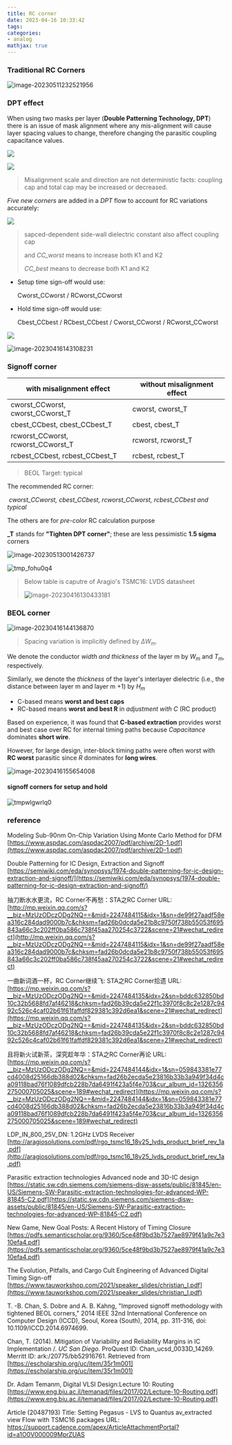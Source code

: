 ```yaml
---
title: RC corner
date: 2023-04-16 10:33:42
tags:
categories:
- analog
mathjax: true
---
```




### Traditional RC Corners

![image-20230511232521956](RC-corner/image-20230511232521956.png)



### DPT effect

When using two masks per layer (**Double Patterning Technology, DPT**) there is an issue of mask alignment where any mis-alignment will cause layer spacing values to change, therefore changing the parasitic coupling capacitance values.

![ ](RC-corner/img_5d04516986340.jpg)

![ ](RC-corner/img_5d04516a3ac8b.jpg)

> Misalignment scale and direction are not deterministic facts: coupling cap and total cap may be increased or decreased.



*Five new corners* are added in a *DPT* flow to account for RC variations accurately:

![ ](RC-corner/img_5d04516b03e69.jpg)

> sapced-dependent side-wall dielectric constant also affect coupling cap
>
> and *CC_worst* means to increase both K1 and K2
>
> *CC_best* means to decrease both K1 and K2



- Setup time sign-off would use:

  Cworst_CCworst / RCworst_CCworst

- Hold time sign-off would use:

  Cbest_CCbest / RCbest_CCbest / Cworst_CCworst / RCworst_CCworst

![ ](RC-corner/img_5d04516c76593.jpg)

![image-20230416143108231](RC-corner/image-20230416143108231.png)

### Signoff corner

| **with misalignment effect**       | without misalignment effect |
| ---------------------------------- | --------------------------- |
| cworst_CCworst, cworst_CCworst_T   | cworst, cworst_T            |
| cbest_CCbest, cbest_CCbest_T       | cbest, cbest_T              |
| rcworst_CCworst, rcworst_CCworst_T | rcworst, rcworst_T          |
| rcbest_CCbest, rcbest_CCbest_T     | rcbest, rcbest_T            |

> BEOL Target: typical

The recommended RC corner:

​	*cworst_CCworst, cbest_CCbest, rcworst_CCworst, rcbest_CCbest and typical*

The others are for *pre-color* RC calculation purpose

**_T** stands for **"Tighten DPT corner"**; these are less pessimistic **1.5 sigma** corners

![image-20230513001426737](RC-corner/image-20230513001426737.png)

![tmp_fohu0q4](RC-corner/tmp_fohu0q4.PNG)



> Below table is caputre of Aragio's TSMC16: LVDS datasheet
>
> ![image-20230416130433181](RC-corner/image-20230416130433181.png)



### BEOL corner

![image-20230416144136870](RC-corner/image-20230416160822811.png)

> Spacing variation is implicitly defined by $\Delta W_m$.

We denote the conductor *width and thickness* of the layer m by $W_m$ and $T_m$, respectively. 

Similarly, we denote the *thickness* of the layer's interlayer dielectric (i.e., the distance between layer m and layer m +1) by $H_m$



- C-based means **worst and best caps**
- RC-based means **worst and best R** in *adjustment with C* (RC product)



Based on experience, it was found that **C-based extraction** provides worst and best case over RC for internal timing paths because *Capacitance* dominates **short wire**. 

However, for large design, inter-block timing paths were often worst with **RC worst** parasitic since *R* dominates for **long wires**.



![image-20230416155654008](RC-corner/image-20230416155654008.png)

#### signoff corners for setup and hold

![tmpwlgwrlq0](RC-corner/tmpwlgwrlq0.PNG)





### reference

Modeling Sub-90nm On-Chip Variation Using Monte Carlo Method for DFM [https://www.aspdac.com/aspdac2007/pdf/archive/2D-1.pdf](https://www.aspdac.com/aspdac2007/pdf/archive/2D-1.pdf)

Double Patterning for IC Design, Extraction and Signoff [https://semiwiki.com/eda/synopsys/1974-double-patterning-for-ic-design-extraction-and-signoff/](https://semiwiki.com/eda/synopsys/1974-double-patterning-for-ic-design-extraction-and-signoff/)

抽刀断水水更流，RC Corner不再愁：STA之RC Corner URL: [http://mp.weixin.qq.com/s?__biz=MzUzODczODg2NQ==&mid=2247484115&idx=1&sn=de99f27aadf58ea316c284dad9000b7c&chksm=fad26b0dcda5e21b8c9750f738b55053f695843a66c3c202ff0ba586c738f45aa270254c3722&scene=21#wechat_redirect](http://mp.weixin.qq.com/s?__biz=MzUzODczODg2NQ==&mid=2247484115&idx=1&sn=de99f27aadf58ea316c284dad9000b7c&chksm=fad26b0dcda5e21b8c9750f738b55053f695843a66c3c202ff0ba586c738f45aa270254c3722&scene=21#wechat_redirect)

一曲新词酒一杯，RC Corner继续飞: STA之RC Corner拾遗  URL:[https://mp.weixin.qq.com/s?__biz=MzUzODczODg2NQ==&mid=2247484135&idx=2&sn=bddc632850bd10c32b5688fd7af46218&chksm=fad26b39cda5e22f1c3970f8c8c2e1287c9492c526c4caf02b61f61faffdf829381c392d6ea1&scene=21#wechat_redirect](https://mp.weixin.qq.com/s?__biz=MzUzODczODg2NQ==&mid=2247484135&idx=2&sn=bddc632850bd10c32b5688fd7af46218&chksm=fad26b39cda5e22f1c3970f8c8c2e1287c9492c526c4caf02b61f61faffdf829381c392d6ea1&scene=21#wechat_redirect)

且将新火试新茶，深究趁年华：STA之RC Corner再论 URL:[https://mp.weixin.qq.com/s?__biz=MzUzODczODg2NQ==&mid=2247484144&idx=1&sn=059843381e77cd4008d25166db388d02&chksm=fad26b2ecda5e23816b33b3a949f34d4ca09118bad76f1089dfcb228b7da6491f423a5f4e703&cur_album_id=1326356275000705025&scene=189#wechat_redirect](https://mp.weixin.qq.com/s?__biz=MzUzODczODg2NQ==&mid=2247484144&idx=1&sn=059843381e77cd4008d25166db388d02&chksm=fad26b2ecda5e23816b33b3a949f34d4ca09118bad76f1089dfcb228b7da6491f423a5f4e703&cur_album_id=1326356275000705025&scene=189#wechat_redirect)

LDP_IN_800_25V_DN: 1.2GHz LVDS Receiver [http://aragiosolutions.com/pdf/rgo_tsmc16_18v25_lvds_product_brief_rev_1a.pdf](http://aragiosolutions.com/pdf/rgo_tsmc16_18v25_lvds_product_brief_rev_1a.pdf)

Parasitic extraction technologies Advanced node and 3D-IC design [https://static.sw.cdn.siemens.com/siemens-disw-assets/public/81845/en-US/Siemens-SW-Parasitic-extraction-technologies-for-advanced-WP-81845-C2.pdf](https://static.sw.cdn.siemens.com/siemens-disw-assets/public/81845/en-US/Siemens-SW-Parasitic-extraction-technologies-for-advanced-WP-81845-C2.pdf)

New Game, New Goal Posts: A Recent History of Timing Closure [https://pdfs.semanticscholar.org/9360/5ce48f9bd3b7527ae8979f41a9c7e310efa4.pdf](https://pdfs.semanticscholar.org/9360/5ce48f9bd3b7527ae8979f41a9c7e310efa4.pdf)

The Evolution, Pitfalls, and Cargo Cult Engineering of Advanced Digital Timing Sign-off [https://www.tauworkshop.com/2021/speaker_slides/christian_l.pdf](https://www.tauworkshop.com/2021/speaker_slides/christian_l.pdf)

T. -B. Chan, S. Dobre and A. B. Kahng, "Improved signoff methodology with tightened BEOL corners," 2014 IEEE 32nd International Conference on Computer Design (ICCD), Seoul, Korea (South), 2014, pp. 311-316, doi: 10.1109/ICCD.2014.6974699.

Chan, T. (2014). Mitigation of Variability and Reliability Margins in IC Implementation /. *UC San Diego*. ProQuest ID: Chan_ucsd_0033D_14269. Merritt ID: ark:/20775/bb52916761. Retrieved from [https://escholarship.org/uc/item/35r1m001](https://escholarship.org/uc/item/35r1m001)

Dr. Adam Temanm, Digital VLSI Design:Lecture 10: Routing [https://www.eng.biu.ac.il/temanad/files/2017/02/Lecture-10-Routing.pdf](https://www.eng.biu.ac.il/temanad/files/2017/02/Lecture-10-Routing.pdf)

Article (20487193) Title: Setting Pegasus - LVS to Quantus av_extracted view Flow with TSMC16 packages
URL: https://support.cadence.com/apex/ArticleAttachmentPortal?id=a1O0V000009MprZUAS
